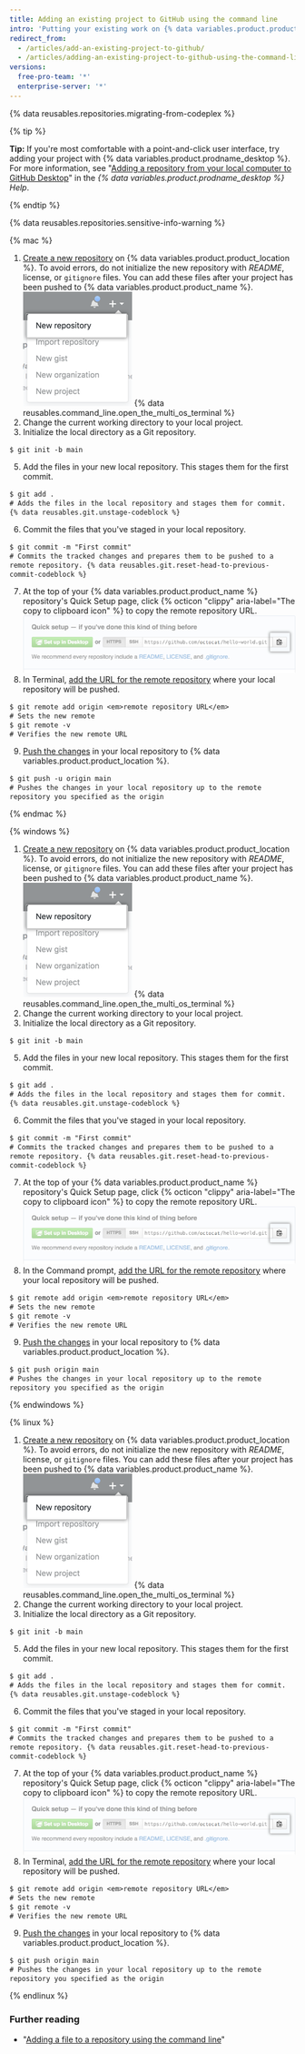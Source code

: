 ```yaml
---
title: Adding an existing project to GitHub using the command line
intro: 'Putting your existing work on {% data variables.product.product_name %} can let you share and collaborate in lots of great ways.'
redirect_from:
  - /articles/add-an-existing-project-to-github/
  - /articles/adding-an-existing-project-to-github-using-the-command-line
versions:
  free-pro-team: '*'
  enterprise-server: '*'
---
```

{% data reusables.repositories.migrating-from-codeplex %}

{% tip %}

**Tip:** If you're most comfortable with a point-and-click user interface, try adding your project with {% data variables.product.prodname_desktop %}. For more information, see "[Adding a repository from your local computer to GitHub Desktop](/desktop/guides/contributing-to-projects/adding-a-repository-from-your-local-computer-to-github-desktop)" in the *{% data variables.product.prodname_desktop %} Help*.

{% endtip %}

{% data reusables.repositories.sensitive-info-warning %}

{% mac %}

1. [Create a new repository](/articles/creating-a-new-repository) on {% data variables.product.product_location %}. To avoid errors, do not initialize the new repository with *README*, license, or `gitignore` files. You can add these files after your project has been pushed to {% data variables.product.product_name %}.
	![Create New Repository drop-down](/assets/images/help/repository/repo-create.png)
{% data reusables.command_line.open_the_multi_os_terminal %}
3. Change the current working directory to your local project.
4. Initialize the local directory as a Git repository.
  ```shell
  $ git init -b main
  ```
5. Add the files in your new local repository. This stages them for the first commit.
  ```shell
  $ git add .
  # Adds the files in the local repository and stages them for commit. {% data reusables.git.unstage-codeblock %}
  ```
6. Commit the files that you've staged in your local repository.
  ```shell
  $ git commit -m "First commit"
  # Commits the tracked changes and prepares them to be pushed to a remote repository. {% data reusables.git.reset-head-to-previous-commit-codeblock %}
  ```
7. At the top of your {% data variables.product.product_name %} repository's Quick Setup page, click {% octicon "clippy" aria-label="The copy to clipboard icon" %} to copy the remote repository URL.
	![Copy remote repository URL field](/assets/images/help/repository/copy-remote-repository-url-quick-setup.png)
8. In Terminal, [add the URL for the remote repository](/articles/adding-a-remote) where your local repository will be pushed.
  ```shell
  $ git remote add origin <em>remote repository URL</em>
  # Sets the new remote
  $ git remote -v
  # Verifies the new remote URL
  ```
9. [Push the changes](/articles/pushing-commits-to-a-remote-repository/) in your local repository to {% data variables.product.product_location %}.
  ```shell
  $ git push -u origin main
  # Pushes the changes in your local repository up to the remote repository you specified as the origin
  ```

{% endmac %}

{% windows %}

1. [Create a new repository](/articles/creating-a-new-repository) on {% data variables.product.product_location %}. To avoid errors, do not initialize the new repository with *README*, license, or `gitignore` files. You can add these files after your project has been pushed to {% data variables.product.product_name %}.
	![Create New Repository drop-down](/assets/images/help/repository/repo-create.png)
{% data reusables.command_line.open_the_multi_os_terminal %}
3. Change the current working directory to your local project.
4. Initialize the local directory as a Git repository.
  ```shell
  $ git init -b main
  ```
5. Add the files in your new local repository. This stages them for the first commit.
  ```shell
  $ git add .
  # Adds the files in the local repository and stages them for commit. {% data reusables.git.unstage-codeblock %}
  ```
6. Commit the files that you've staged in your local repository.
  ```shell
  $ git commit -m "First commit"
  # Commits the tracked changes and prepares them to be pushed to a remote repository. {% data reusables.git.reset-head-to-previous-commit-codeblock %}
  ```
7. At the top of your {% data variables.product.product_name %} repository's Quick Setup page, click {% octicon "clippy" aria-label="The copy to clipboard icon" %} to copy the remote repository URL.
	![Copy remote repository URL field](/assets/images/help/repository/copy-remote-repository-url-quick-setup.png)
8. In the Command prompt, [add the URL for the remote repository](/articles/adding-a-remote) where your local repository will be pushed.
  ```shell
  $ git remote add origin <em>remote repository URL</em>
  # Sets the new remote
  $ git remote -v
  # Verifies the new remote URL
  ```
9. [Push the changes](/articles/pushing-commits-to-a-remote-repository/) in your local repository to {% data variables.product.product_location %}.
  ```shell
  $ git push origin main
  # Pushes the changes in your local repository up to the remote repository you specified as the origin
  ```

{% endwindows %}

{% linux %}

1. [Create a new repository](/articles/creating-a-new-repository) on {% data variables.product.product_location %}. To avoid errors, do not initialize the new repository with *README*, license, or `gitignore` files. You can add these files after your project has been pushed to {% data variables.product.product_name %}.
	![Create New Repository drop-down](/assets/images/help/repository/repo-create.png)
{% data reusables.command_line.open_the_multi_os_terminal %}
3. Change the current working directory to your local project.
4. Initialize the local directory as a Git repository.
  ```shell
  $ git init -b main
  ```
5. Add the files in your new local repository. This stages them for the first commit.
  ```shell
  $ git add .
  # Adds the files in the local repository and stages them for commit. {% data reusables.git.unstage-codeblock %}
  ```
6. Commit the files that you've staged in your local repository.
  ```shell
  $ git commit -m "First commit"
  # Commits the tracked changes and prepares them to be pushed to a remote repository. {% data reusables.git.reset-head-to-previous-commit-codeblock %}
  ```
7. At the top of your {% data variables.product.product_name %} repository's Quick Setup page, click {% octicon "clippy" aria-label="The copy to clipboard icon" %} to copy the remote repository URL.
	![Copy remote repository URL field](/assets/images/help/repository/copy-remote-repository-url-quick-setup.png)
8. In Terminal, [add the URL for the remote repository](/articles/adding-a-remote) where your local repository will be pushed.
  ```shell
  $ git remote add origin <em>remote repository URL</em>
  # Sets the new remote
  $ git remote -v
  # Verifies the new remote URL
  ```
9. [Push the changes](/articles/pushing-commits-to-a-remote-repository/) in your local repository to {% data variables.product.product_location %}.
  ```shell
  $ git push origin main
  # Pushes the changes in your local repository up to the remote repository you specified as the origin
  ```

{% endlinux %}

### Further reading

- "[Adding a file to a repository using the command line](/articles/adding-a-file-to-a-repository-using-the-command-line)"
